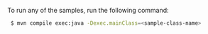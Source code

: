 To run any of the samples, run the following command:
```bash
 $ mvn compile exec:java -Dexec.mainClass=<sample-class-name>
```
